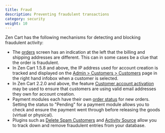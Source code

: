 ```yaml
---
title: Fraud
description: Preventing fraudulent transactions 
category: security
weight: 10
---
```


Zen Cart has the following mechanisms for detecting and blocking fraudulent activity: 

- The [orders](/user/admin_pages/customers/orders/) screen has an indication at the left that the billing and shipping addresses are different.  This can in some cases be a clue that the order is fraudulent. 
- In Zen Cart 1.5.8 and above, the IP address used for account creation is tracked and displayed on the [Admin > Customers > Customers](/user/admin_pages/customers/customers/#customer-infobox) page in the right hand infobox when a customer is selected. 
- In Zen Cart 2.2.0 and above, the feature [Customer account activation](/user/orders/customer_approval/#customer-account-activation) may be used to ensure that customers are using valid email addresses they own for account creation.
- Payment modules each have their own [order status](/user/localization/orders_status/) for new orders.  Setting the status to "Pending" for a payment module allows you to check and ensure the payment went through before releasing the goods (virtual or physical).
- Plugins such as [Delete Spam Customers](https://www.zen-cart.com/downloads.php?do=file&id=2253) and [Activity Source](https://www.zen-cart.com/downloads.php?do=file&id=2418) allow you to track down and remove fraudulent entries from your database. 



